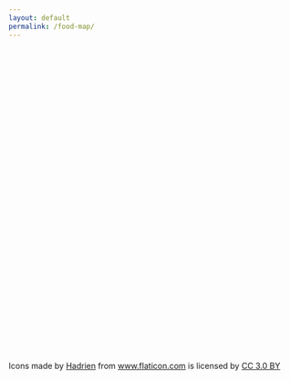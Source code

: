 ```yaml
---
layout: default
permalink: /food-map/
---
```


<style type="text/css">
.info_window {
    margin: 10px;
}
.btn_mylct {
    border: 1px solid rgba(58,70,88,.45);
    border-radius: 20px;
    background: #fcfcfd;
    color: transparent;
    display: block;
    margin: 5px;
}
.location {
    background: url("/assets/images/location.png");
    background-repeat: no-repeat;
    background-size: 25px 25px;
    background-position-x: 2px;
    background-position-y: 5px;
    width:32px;
    height:32px;
    display: -webkit-box;
}
.red_dot {
    width: 18px;
    height: 18px;
    background-color: red;
    border-radius: 50%;
    border: 2px solid white;
    display: block;
}
</style>
<script type="text/javascript" src="https://openapi.map.naver.com/openapi/v3/maps.js?ncpClientId=ia9wjc5v1n"></script>
<div id="map" style="width:100%;height:550px;"></div>
<div>Icons made by <a href="https://www.flaticon.com/authors/hadrien" title="Hadrien">Hadrien</a> from <a href="https://www.flaticon.com/"              title="Flaticon">www.flaticon.com</a> is licensed by <a href="http://creativecommons.org/licenses/by/3.0/"              title="Creative Commons BY 3.0" target="_blank">CC 3.0 BY</a></div>
<script>

// (o) 상호명
// (o) 주소
// (수집) 방영 차수/방영일
// (수집) 대표 메뉴
// (수집) 클립영상 링크
// 길찾기

window.addEventListener('DOMContentLoaded', function () {
    $.ajax({url: '/assets/json/food_temp.json', success: function(dataArray) {
        console.dir(dataArray);
        var latLngArray = dataArray.map(data => [data, new naver.maps.LatLng(data.py, data.px)]);
        var markerArray = latLngArray.map(arr => new naver.maps.Marker({
            map: map,
            position: arr[1],
            data: arr[0], // custom property
            infoWindow: getInfoWindow(arr[0])
        }));
        markerArray.forEach(marker => {
            naver.maps.Event.addListener(marker, "click", function(e) {
                var infowindow = marker.infoWindow;
                if (infowindow.getMap()) {
                    infowindow.close();
                } else {
                    infowindow.open(map, marker);
                }
            });
        });
    }});
})
var map = new naver.maps.Map('map', {
        //center: cityhall,
        zoom: 4
    });

var customControl = new naver.maps.CustomControl('<a href="#" class="btn_mylct"><span class="location"></span></a>', {
    position: naver.maps.Position.TOP_RIGHT
});
customControl.setMap(map);

var userLocationMarker = getUserLocationMarker(map);
var domEventListener = (function (map, customControl, userLocationMarker) {
    return naver.maps.Event.addDOMListener(customControl.getElement(), 'click', function() {
        navigator.geolocation.getCurrentPosition(
            function (position) {
                var latitude = position.coords.latitude;
                var longitude = position.coords.longitude;
                var latLng = new naver.maps.LatLng(latitude, longitude)
                map.setCenter(latLng);

                userLocationMarker.setPosition(latLng);
                userLocationMarker.setVisible(true);
            },
            function (error) {
                console.error(error);
            }
        );
    });
})(map, customControl, userLocationMarker);

function getContentString(data) {
    return [
        '<div class="info_window">',
        '   <h3>' + data.name + '</h3>',
        '   <p>' + data.address,
        '   </p>',
        '</div>'
    ].join('');
}

function getInfoWindow(data) {
    return new naver.maps.InfoWindow({
        content: getContentString(data),
        maxWidth: 280,
        backgroundColor: "#ffffff",
        borderColor: "#808080",
        borderWidth: 1,
        anchorSize: new naver.maps.Size(30, 30),
        anchorSkew: true,
        anchorColor: "#ffffff",
        pixelOffset: new naver.maps.Point(20, -20)
    });
}

function getUserLocationMarker(map) {
    return new naver.maps.Marker({
        map: map,
        icon: {
            content: '<span class="red_dot"></span>'
        },
        visible: false
    });
}
</script>